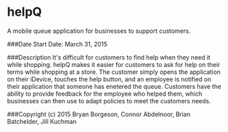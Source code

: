 # helpQ
A mobile queue application for businesses to support customers.

###Date
Start Date: March 31, 2015

###Description
It's difficult for customers to find help when they need it while shopping.  helpQ makes it easier for customers to ask for help on their terms while shopping at a store.  The customer simply opens the application on their iDevice, touches the help button, and an employee is notified on their application that someone has enetered the queue.  Customers have the ability to provide feedback for the employee who helped them, which businesses can then use to adapt policies to meet the customers needs.

###Copyright (c) 2015 Bryan Borgeson, Connor Abdelnoor, Brian Batchelder, Jill Kuchman

